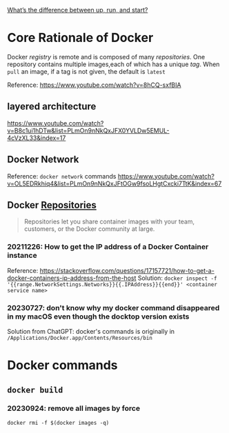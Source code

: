 [What’s the difference between up, run, and start?](https://docs.docker.com/compose/faq/)

# Core Rationale of Docker
Docker *registry* is remote and is composed of many *repositories*. One repository contains multiple images,each of which has a unique *tag*. When `pull` an image, if a tag is not given, the default is `latest`

Reference: https://www.youtube.com/watch?v=8hCQ-sxfBIA


## layered architecture
https://www.youtube.com/watch?v=B8c1ui1hDTw&list=PLmOn9nNkQxJFX0YVLDw5EMUL-4cVzXL33&index=17

## Docker Network
Reference: `docker network` commands https://www.youtube.com/watch?v=OL5EDRkhiq4&list=PLmOn9nNkQxJFtOGw9fsoLHgtCxcki7TtK&index=67

## Docker [Repositories](https://docs.docker.com/docker-hub/repos/create/#:~:text=Repositories%20let%20you%20share%20container,through%20the%20docker%20push%20command.)
> Repositories let you share container images with your team, customers, or the Docker community at large.



### 20211226: How to get the IP address of a Docker Container instance
Reference: https://stackoverflow.com/questions/17157721/how-to-get-a-docker-containers-ip-address-from-the-host
Solution: `docker inspect -f '{{range.NetworkSettings.Networks}}{{.IPAddress}}{{end}}' <container service name>`

### 20230727: don't know why my docker command disappeared in my macOS even though the docktop version exists
Solution from ChatGPT: docker's commands is originally in `/Applications/Docker.app/Contents/Resources/bin`

# Docker commands
## `docker build`

### 20230924: remove all images by force
`docker rmi -f $(docker images -q)`
